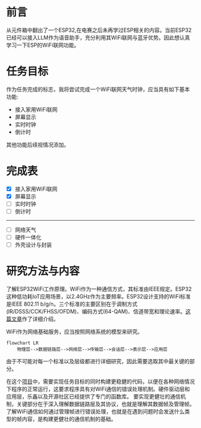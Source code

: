 # 前言
从元件箱中翻出了一个ESP32,在电赛之后未再学过ESP相关的内容。当前ESP32已经可以接入LLM作为语音助手，充分利用其WiFi联网与蓝牙优势。因此想认真学习一下ESP的WiFi联网功能。

# 任务目标

作为任务完成的标志，我将尝试完成一个WiFi联网天气时钟，应当具有如下基本功能:
- 接入家用WiFi联网
- 屏幕显示
- 实时时钟
- 倒计时

其他功能后续视情况添加。

# 完成表
- [x] 接入家用WiFi联网
- [x] 屏幕显示
- [ ] 实时时钟
- [ ] 倒计时

***

- [ ] 网络天气
- [ ] 硬件一体化
- [ ] 外壳设计与封装

# 研究方法与内容
了解ESP32WiFi工作原理。WiFi作为一种通信方式，其标准由IEEE规定。ESP32这种低功耗IoT应用场景，以2.4GHz作为主要频率。ESP32设计支持的WiFi标准是IEEE 802.11 b/g/n。三个标准的主要区别在于调制方式(IR/DSSS/CCK/FHSS/OFDM)、编码方式(64-QAM)、信道带宽和理论速率。[这篇文章](https://www.shuzixingkong.net/article/1653)作了详细介绍。

WiFi作为网络基础服务，应当按照网络系统的模型来研究。
```mermaid
flowchart LR
    物理层-->数据链路层-->网络层-->传输层-->会话层-->表示层-->应用层
```
由于不可能对每一个标准以及层级都进行详细研究，因此需要选取其中最关键的部分。

在这个[项目](【ESP32-WiFi学习】任务目标.md)中，需要实现任务目标的同时构建更稳健的代码，以便在各种网络情况下程序的正常运行，这要求程序具有对WiFi通信的错误处理机制。硬件驱动层和应用层，乐鑫以及开源社区已经提供了专门的函数库。
要实现更健壮的通信机制，关键部分在于深入理解数据链路层及其协议，也就是理解其数据帧及管理帧。了解WiFi通信如何通过管理帧进行错误处理，也就是在遇到问题时会发送什么类型的帧内容，是构建更健壮的通信机制的基础。